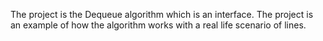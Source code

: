 The project is the Dequeue algorithm which is an interface. The project is an example of how the algorithm works with a real life scenario of lines.
